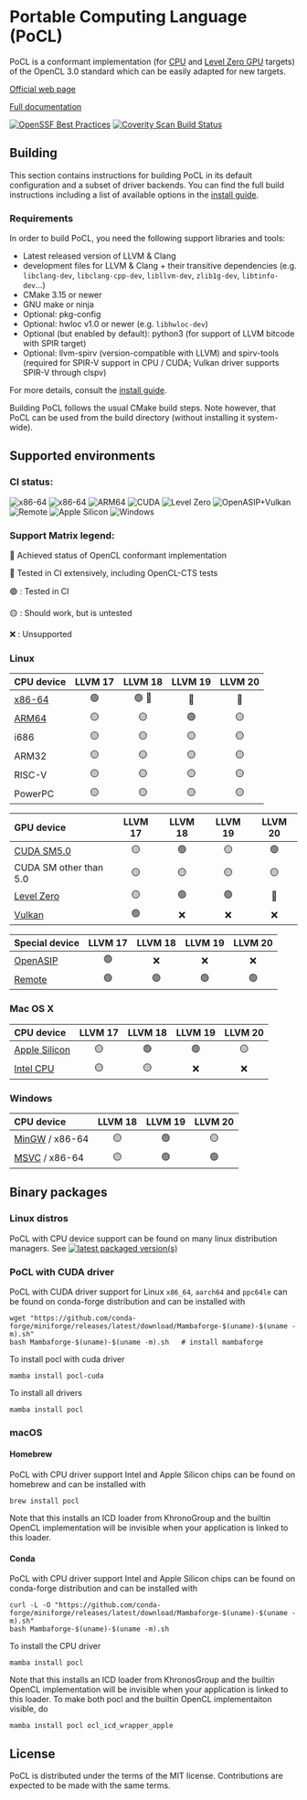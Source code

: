 # Portable Computing Language (PoCL)

PoCL is a conformant implementation (for [CPU](https://www.khronos.org/conformance/adopters/conformant-products/opencl#submission_450)
and [Level Zero GPU](https://www.khronos.org/conformance/adopters/conformant-products/opencl#submission_453) targets)
of the OpenCL 3.0 standard which can be easily adapted for new targets.

[Official web page](http://portablecl.org)

[Full documentation](http://portablecl.org/docs/html/)

[![OpenSSF Best Practices](https://www.bestpractices.dev/projects/9499/badge)](https://www.bestpractices.dev/projects/9499)
[![Coverity Scan Build Status](https://scan.coverity.com/projects/30739/badge.svg)](https://scan.coverity.com/projects/pocl-pocl)

## Building

This section contains instructions for building PoCL in its default
configuration and a subset of driver backends. You can find the full build
instructions including a list of available options
in the [install guide](http://portablecl.org/docs/html/install.html).

### Requirements

In order to build PoCL, you need the following support libraries and
tools:

  * Latest released version of LLVM & Clang
  * development files for LLVM & Clang + their transitive dependencies
    (e.g. `libclang-dev`, `libclang-cpp-dev`, `libllvm-dev`, `zlib1g-dev`,
    `libtinfo-dev`...)
  * CMake 3.15 or newer
  * GNU make or ninja
  * Optional: pkg-config
  * Optional: hwloc v1.0 or newer (e.g. `libhwloc-dev`)
  * Optional (but enabled by default): python3 (for support of LLVM bitcode with SPIR target)
  * Optional: llvm-spirv (version-compatible with LLVM) and spirv-tools
    (required for SPIR-V support in CPU / CUDA; Vulkan driver supports SPIR-V through clspv)

For more details, consult the [install guide](http://portablecl.org/docs/html/install.html).

Building PoCL follows the usual CMake build steps. Note however, that PoCL
can be used from the build directory (without installing it system-wide).

## Supported environments

### CI status:

![x86-64](https://github.com/pocl/pocl/actions/workflows/build_linux_gh.yml/badge.svg?event=push&branch=main)
![x86-64](https://github.com/pocl/pocl/actions/workflows/build_linux.yml/badge.svg?event=push&branch=main)
![ARM64](https://github.com/pocl/pocl/actions/workflows/build_arm64.yml/badge.svg?event=push&branch=main)
![CUDA](https://github.com/pocl/pocl/actions/workflows/build_cuda.yml/badge.svg?event=push&branch=main)
![Level Zero](https://github.com/pocl/pocl/actions/workflows/build_level0.yml/badge.svg?event=push&branch=main)
![OpenASIP+Vulkan](https://github.com/pocl/pocl/actions/workflows/build_openasip_vulkan.yml/badge.svg?event=push&branch=main)
![Remote](https://github.com/pocl/pocl/actions/workflows/build_remote.yml/badge.svg?event=push&branch=main)
![Apple Silicon](https://github.com/pocl/pocl/actions/workflows/build_macos.yml/badge.svg?event=push&branch=main)
![Windows](https://github.com/pocl/pocl/actions/workflows/build_msvc.yml/badge.svg?event=push&branch=main)

### Support Matrix legend:

:large_blue_diamond: Achieved status of OpenCL conformant implementation

:large_orange_diamond: Tested in CI extensively, including OpenCL-CTS tests

:green_circle: : Tested in CI

:yellow_circle: : Should work, but is untested

:x: : Unsupported

### Linux

| CPU device  |     LLVM 17    |     LLVM 18     |      LLVM 19     |     LLVM 20     |
|:------------|:--------------:|:---------------:|:----------------:|:---------------:|
| [x86-64](https://github.com/pocl/pocl/actions/workflows/build_linux_gh.yml) | :green_circle: | :green_circle: :large_blue_diamond: | :large_orange_diamond: | :large_orange_diamond: |
| [ARM64](https://github.com/pocl/pocl/actions/workflows/build_arm64.yml)     | :yellow_circle: | :yellow_circle: | :green_circle: | :yellow_circle: |
| i686    | :yellow_circle: | :yellow_circle: | :yellow_circle: | :yellow_circle: |
| ARM32   | :yellow_circle: | :yellow_circle: | :yellow_circle: | :yellow_circle: |
| RISC-V  | :yellow_circle: | :yellow_circle: | :yellow_circle: | :yellow_circle: |
| PowerPC | :yellow_circle: | :yellow_circle: | :yellow_circle: | :yellow_circle: |

| GPU device  |     LLVM 17    |     LLVM 18     |      LLVM 19     |     LLVM 20     |
|:------------|:--------------:|:---------------:|:----------------:|:---------------:|
| [CUDA SM5.0](https://github.com/pocl/pocl/actions/workflows/build_cuda.yml) | :yellow_circle: | :green_circle: | :yellow_circle: | :green_circle: |
| CUDA SM other than 5.0                                                      | :yellow_circle: | :yellow_circle: | :yellow_circle: | :yellow_circle: |
| [Level Zero](https://github.com/pocl/pocl/actions/workflows/build_level0.yml) | :yellow_circle: | :green_circle: | :green_circle: | :large_orange_diamond: |
| [Vulkan](https://github.com/pocl/pocl/actions/workflows/build_openasip_vulkan.yml) | :green_circle: | :x: | :x: | :x: |

| Special device |    LLVM 17    |     LLVM 18     |      LLVM 19     |     LLVM 20     |
|:---------------|:-------------:|:---------------:|:----------------:|:---------------:|
| [OpenASIP](https://github.com/pocl/pocl/actions/workflows/build_openasip_vulkan.yml) | :green_circle: | :x: | :x: | :x: |
| [Remote](https://github.com/pocl/pocl/actions/workflows/build_remote.yml) | :green_circle: | :green_circle:  | :green_circle: | :green_circle: |


### Mac OS X

| CPU device  |     LLVM 17    |     LLVM 18     |      LLVM 19     |     LLVM 20     |
|:------------|:--------------:|:---------------:|:----------------:|:---------------:|
| [Apple Silicon](https://github.com/pocl/pocl/actions/workflows/build_macos.yml) | :yellow_circle: | :green_circle:  | :green_circle: | :yellow_circle: |
| [Intel CPU](https://github.com/pocl/pocl/actions/workflows/build_macos.yml)     | :yellow_circle: | :yellow_circle: | :x: | :x: |

### Windows

| CPU device  |     LLVM 18    |  LLVM 19        |     LLVM 20     |
|:------------|:--------------:|:---------------:|:---------------:|
| [MinGW](https://github.com/pocl/pocl/actions/workflows/build_mingw.yml) / x86-64  | :yellow_circle: | :green_circle: | :yellow_circle: |
| [MSVC](https://github.com/pocl/pocl/actions/workflows/build_msvc.yml) / x86-64    | :yellow_circle: | :green_circle: | :green_circle:  |


## Binary packages

### Linux distros

PoCL with CPU device support can be found on many linux distribution managers.
See [![latest packaged version(s)](https://repology.org/badge/latest-versions/pocl.svg)](https://repology.org/project/pocl/versions)

### PoCL with CUDA driver

PoCL with CUDA driver support for Linux `x86_64`, `aarch64` and `ppc64le`
can be found on conda-forge distribution and can be installed with

    wget "https://github.com/conda-forge/miniforge/releases/latest/download/Mambaforge-$(uname)-$(uname -m).sh"
    bash Mambaforge-$(uname)-$(uname -m).sh   # install mambaforge

To install pocl with cuda driver

    mamba install pocl-cuda

To install all drivers

    mamba install pocl

### macOS

#### Homebrew

PoCL with CPU driver support Intel and Apple Silicon chips can be
found on homebrew and can be installed with

    brew install pocl

Note that this installs an ICD loader from KhronoGroup and the builtin
OpenCL implementation will be invisible when your application is linked
to this loader.

#### Conda

PoCL with CPU driver support Intel and Apple Silicon chips
can be found on conda-forge distribution and can be installed with

    curl -L -O "https://github.com/conda-forge/miniforge/releases/latest/download/Mambaforge-$(uname)-$(uname -m).sh"
    bash Mambaforge-$(uname)-$(uname -m).sh

To install the CPU driver

    mamba install pocl

Note that this installs an ICD loader from KhronosGroup and the builtin
OpenCL implementation will be invisible when your application is linked
to this loader. To make both pocl and the builtin OpenCL implementaiton
visible, do

    mamba install pocl ocl_icd_wrapper_apple

## License

PoCL is distributed under the terms of the MIT license. Contributions are expected
to be made with the same terms.
